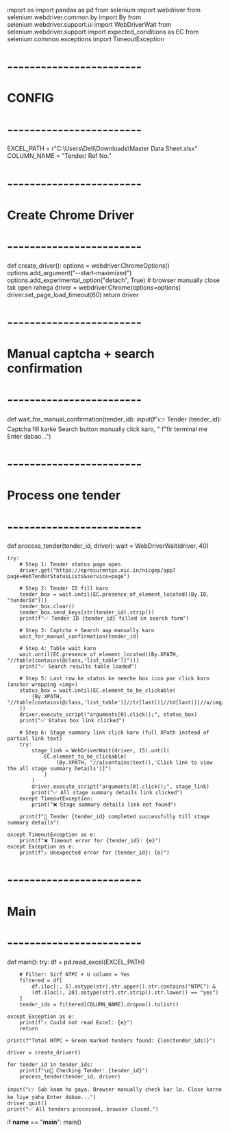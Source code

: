import os
import pandas as pd
from selenium import webdriver
from selenium.webdriver.common.by import By
from selenium.webdriver.support.ui import WebDriverWait
from selenium.webdriver.support import expected_conditions as EC
from selenium.common.exceptions import TimeoutException


# ------------------------
# CONFIG
# ------------------------

EXCEL_PATH = r"C:\Users\Dell\Downloads\Master Data Sheet.xlsx"
COLUMN_NAME = "Tender/ Ref No."


# ------------------------
# Create Chrome Driver
# ------------------------

def create_driver():
    options = webdriver.ChromeOptions()
    options.add_argument("--start-maximized")
    options.add_experimental_option("detach", True)  # browser manually close tak open rahega
    driver = webdriver.Chrome(options=options)
    driver.set_page_load_timeout(60)
    return driver


# ------------------------
# Manual captcha + search confirmation
# ------------------------

def wait_for_manual_confirmation(tender_id):
    input(f"👉 Tender {tender_id}: Captcha fill karke Search button manually click karo, "
          f"fir terminal me Enter dabao...")


# ------------------------
# Process one tender
# ------------------------

def process_tender(tender_id, driver):
    wait = WebDriverWait(driver, 40)

    try:
        # Step 1: Tender status page open
        driver.get("https://eprocurentpc.nic.in/nicgep/app?page=WebTenderStatusLists&service=page")

        # Step 2: Tender ID fill karo
        tender_box = wait.until(EC.presence_of_element_located((By.ID, "tenderId")))
        tender_box.clear()
        tender_box.send_keys(str(tender_id).strip())
        print(f"✅ Tender ID {tender_id} filled in search form")

        # Step 3: Captcha + Search aap manually karo
        wait_for_manual_confirmation(tender_id)

        # Step 4: Table wait karo
        wait.until(EC.presence_of_element_located((By.XPATH, "//table[contains(@class,'list_table')]")))
        print("✅ Search results table loaded")

        # Step 5: Last row ke status ke neeche box icon par click karo (anchor wrapping <img>)
        status_box = wait.until(EC.element_to_be_clickable(
            (By.XPATH, "//table[contains(@class,'list_table')]//tr[last()]//td[last()]//a/img/parent::a")
        ))
        driver.execute_script("arguments[0].click();", status_box)
        print("✅ Status box link clicked")

        # Step 6: Stage summary link click karo (full XPath instead of partial link text)
        try:
            stage_link = WebDriverWait(driver, 15).until(
                EC.element_to_be_clickable(
                    (By.XPATH, "//a[contains(text(),'Click link to view the all stage summary Details')]")
                )
            )
            driver.execute_script("arguments[0].click();", stage_link)
            print("✅ All stage summary details link clicked")
        except TimeoutException:
            print("❌ Stage summary details link not found")

        print(f"🎯 Tender {tender_id} completed successfully till stage summary details")

    except TimeoutException as e:
        print(f"❌ Timeout error for {tender_id}: {e}")
    except Exception as e:
        print(f"⚠️ Unexpected error for {tender_id}: {e}")


# ------------------------
# Main
# ------------------------

def main():
    try:
        df = pd.read_excel(EXCEL_PATH)

        # Filter: Sirf NTPC + U column = Yes
        filtered = df[
            df.iloc[:, 5].astype(str).str.upper().str.contains("NTPC") &
            (df.iloc[:, 20].astype(str).str.strip().str.lower() == "yes")
        ]
        tender_ids = filtered[COLUMN_NAME].dropna().tolist()

    except Exception as e:
        print(f"⚠️ Could not read Excel: {e}")
        return

    print(f"Total NTPC + Green marked tenders found: {len(tender_ids)}")

    driver = create_driver()

    for tender_id in tender_ids:
        print(f"\n🔎 Checking Tender: {tender_id}")
        process_tender(tender_id, driver)

    input("👉 Sab kaam ho gaya. Browser manually check kar lo. Close karne ke liye yaha Enter dabao...")
    driver.quit()
    print("✅ All tenders processed, browser closed.")


if __name__ == "__main__":
    main()

